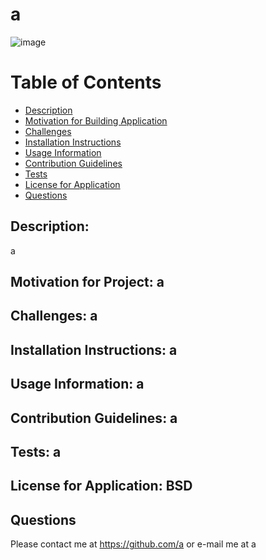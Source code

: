 # a

![image](https://img.shields.io/badge/License-BSD-red)

# Table of Contents

- [Description](#description:)
- [Motivation for Building Application](#motivation-for-project)
- [Challenges](#challenges)
- [Installation Instructions](#installation)
- [Usage Information](#usage)
- [Contribution Guidelines](#contribution)
- [Tests](#tests)
- [License for Application](#license)
- [Questions](#questions)

## Description:

a

## Motivation for Project: a

## Challenges: a

## Installation Instructions: a

## Usage Information: a

## Contribution Guidelines: a

## Tests: a

## License for Application: BSD

## Questions

Please contact me at https://github.com/a or e-mail me at a
